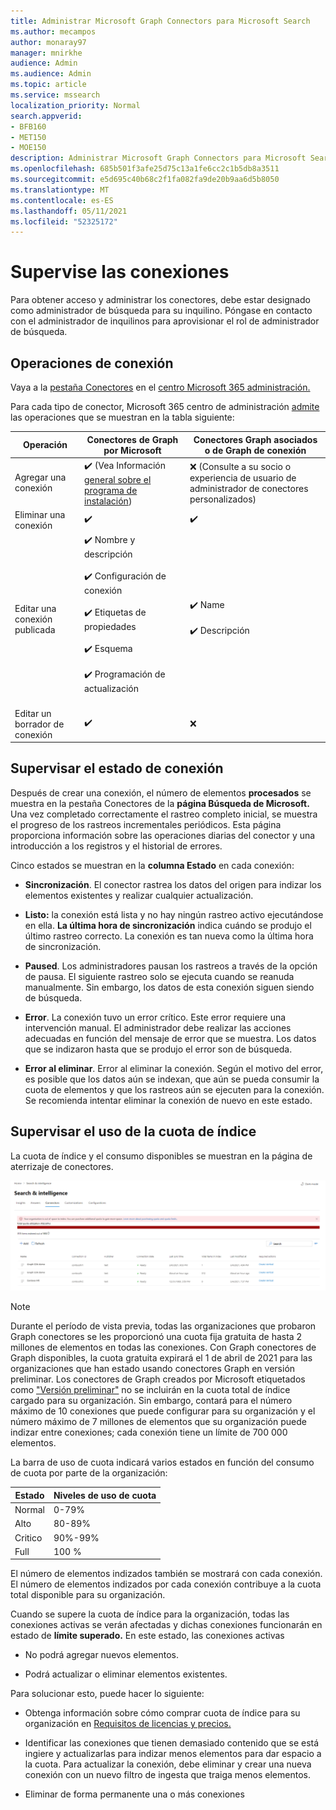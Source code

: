 ```yaml
---
title: Administrar Microsoft Graph Connectors para Microsoft Search
ms.author: mecampos
author: monaray97
manager: mnirkhe
audience: Admin
ms.audience: Admin
ms.topic: article
ms.service: mssearch
localization_priority: Normal
search.appverid:
- BFB160
- MET150
- MOE150
description: Administrar Microsoft Graph Connectors para Microsoft Search.
ms.openlocfilehash: 685b501f3afe25d75c13a1fe6cc2c1b5db8a3511
ms.sourcegitcommit: e5d695c40b68c2f1fa082fa9de20b9aa6d5b8050
ms.translationtype: MT
ms.contentlocale: es-ES
ms.lasthandoff: 05/11/2021
ms.locfileid: "52325172"
---
```

<!-- markdownlint-disable no-inline-html -->

# <a name="monitor-your-connections"></a>Supervise las conexiones

Para obtener acceso y administrar los conectores, debe estar designado como administrador de búsqueda para su inquilino. Póngase en contacto con el administrador de inquilinos para aprovisionar el rol de administrador de búsqueda.

## <a name="connection-operations"></a>Operaciones de conexión

Vaya a la [pestaña Conectores](https://admin.microsoft.com/Adminportal/Home#/MicrosoftSearch/Connectors) en el [centro Microsoft 365 administración.](https://admin.microsoft.com)

Para cada tipo de conector, Microsoft 365 centro de administración [admite](https://admin.microsoft.com) las operaciones que se muestran en la tabla siguiente:

Operación | Conectores de Graph por Microsoft | Conectores Graph asociados o de Graph de conexión
--- | --- | ---
Agregar una conexión | :heavy_check_mark: (Vea Información [general sobre el programa de instalación](configure-connector.md)) | :x: (Consulte a su socio o experiencia de usuario de administrador de conectores personalizados)
Eliminar una conexión | :heavy_check_mark: | :heavy_check_mark:
Editar una conexión publicada | :heavy_check_mark: Nombre y descripción<br></br> :heavy_check_mark: Configuración de conexión<br></br> :heavy_check_mark: Etiquetas de propiedades<br></br> :heavy_check_mark: Esquema<br></br> :heavy_check_mark: Programación de actualización<br></br> | :heavy_check_mark: Name<br></br> :heavy_check_mark: Descripción
Editar un borrador de conexión | :heavy_check_mark: | :x:

## <a name="monitor-your-connection-state"></a>Supervisar el estado de conexión

Después de crear una conexión, el número de elementos **procesados** se muestra en la pestaña Conectores de la **página Búsqueda de Microsoft.** Una vez completado correctamente el rastreo completo inicial, se muestra el progreso de los rastreos incrementales periódicos. Esta página proporciona información sobre las operaciones diarias del conector y una introducción a los registros y el historial de errores.

Cinco estados se muestran en la **columna Estado** en cada conexión:

* **Sincronización**. El conector rastrea los datos del origen para indizar los elementos existentes y realizar cualquier actualización.

* **Listo:** la conexión está lista y no hay ningún rastreo activo ejecutándose en ella. **La última hora de sincronización** indica cuándo se produjo el último rastreo correcto. La conexión es tan nueva como la última hora de sincronización.

* **Paused**. Los administradores pausan los rastreos a través de la opción de pausa. El siguiente rastreo solo se ejecuta cuando se reanuda manualmente. Sin embargo, los datos de esta conexión siguen siendo de búsqueda.

* **Error**. La conexión tuvo un error crítico. Este error requiere una intervención manual. El administrador debe realizar las acciones adecuadas en función del mensaje de error que se muestra. Los datos que se indizaron hasta que se produjo el error son de búsqueda.

* **Error al eliminar**. Error al eliminar la conexión. Según el motivo del error, es posible que los datos aún se indexan, que aún se pueda consumir la cuota de elementos y que los rastreos aún se ejecuten para la conexión. Se recomienda intentar eliminar la conexión de nuevo en este estado.

## <a name="monitor-your-index-quota-utilization"></a>Supervisar el uso de la cuota de índice

La cuota de índice y el consumo disponibles se muestran en la página de aterrizaje de conectores.

![Barra de uso de cuota de índice](media/quota_utilization.png)
 
>[!NOTE]
>Durante el período de vista previa, todas las organizaciones que probaron Graph conectores se les proporcionó una cuota fija gratuita de hasta 2 millones de elementos en todas las conexiones. Con Graph conectores de Graph disponibles, la cuota gratuita expirará el 1 de abril de 2021 para las organizaciones que han estado usando conectores Graph en versión preliminar.
>Los conectores de Graph creados por Microsoft etiquetados como ["Versión preliminar"](./connectors-overview.md) no se incluirán en la cuota total de índice cargado para su organización. Sin embargo, contará para el número máximo de 10 conexiones que puede configurar para su organización y el número máximo de 7 millones de elementos que su organización puede indizar entre conexiones; cada conexión tiene un límite de 700 000 elementos. 

La barra de uso de cuota indicará varios estados en función del consumo de cuota por parte de la organización:

Estado | Niveles de uso de cuota
--- | --- 
Normal | 0-79%
Alto | 80-89%
Critico | 90%-99%
Full | 100 %

<!-- 
![Quota utilization levels](media/connectors-quota-utilization-levels.png)
-->

El número de elementos indizados también se mostrará con cada conexión. El número de elementos indizados por cada conexión contribuye a la cuota total disponible para su organización.

Cuando se supere la cuota de índice para la organización, todas las conexiones activas se verán afectadas y dichas conexiones funcionarán en estado de **límite superado.** En este estado, las conexiones activas  

* No podrá agregar nuevos elementos.

* Podrá actualizar o eliminar elementos existentes.

Para solucionar esto, puede hacer lo siguiente:

* Obtenga información sobre cómo comprar cuota de índice para su organización en [Requisitos de licencias y precios.](licensing.md)

* Identificar las conexiones que tienen demasiado contenido que se está ingiere y actualizarlas para indizar menos elementos para dar espacio a la cuota. Para actualizar la conexión, debe eliminar y crear una nueva conexión con un nuevo filtro de ingesta que traiga menos elementos.

* Eliminar de forma permanente una o más conexiones